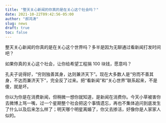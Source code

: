 ```yaml
---
title: "整天关心新闻的你真的是在关心这个社会吗？"
date: 2021-10-22T09:42:56-05:00
author: "郝鸿涛"
slug: news
draft: true
toc: false
---
```

整天关心新闻的你真的是在关心这个世界吗？多半是因为无聊通过看新闻打发时间吧？

如果你真的关心这个社会，让你给希望工程捐 100 块钱，愿意吗？

孔夫子说得好，“穷则独善其身，达则兼济天下”。现在大多数人是“穷而不善其身，不达而兼济天下”，完全反了过来。把“看新闻”和“关心世界”联系起来，不是傻，就是坏。

你以为你是在消费新闻，但稍微一想你就知道，是新闻在消费你。今天小草被害你去微博上骂一嘴，过一个星期整个社会把这个事情遗忘，再也不集体追问到底发生了什么以及后来怎么样了；明天哪个明星离婚了，你又去掺活，好像你是人家家人似的。
